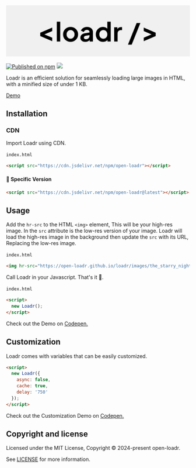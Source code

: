 <p align="center">
<img alt="Logo Banner" src="https://raw.githubusercontent.com/open-loadr/loadr/main/banner/banner.svg"/>
<br/>

[![Published on npm](https://img.shields.io/npm/v/open-loadr)](https://www.npmjs.com/package/open-loadr)
[![](https://data.jsdelivr.com/v1/package/npm/open-loadr/badge)](https://www.jsdelivr.com/package/npm/open-loadr)
<!--[![npm Downloads](https://img.shields.io/npm/dm/open-emojify?label=npm%20downloads)](https://npm-stat.com/charts.html?package=open-emojify)-->

<div align="left">Loadr is an efficient solution for seamlessly loading large images in HTML, with a minified size of under 1 KB.</div>
<div align="left">

[Demo](https://open-loadr.github.io/loadr/)  

## Installation

### CDN

Import Loadr using CDN.

```index.html```

```html
<script src="https://cdn.jsdelivr.net/npm/open-loadr"></script>
```

#### 🚧 Specific Version
```html
<script src="https://cdn.jsdelivr.net/npm/open-loadr@latest"></script>
```

## Usage
Add the ```hr-src``` to the HTML ```<img>``` element, This will be your high-res image. In the ```src``` attribute is the low-res version of your image. Loadr will load the high-res image in the background then update the ```src``` with its URL, Replacing the low-res image.

```index.html```

<!-- ```html
<img hr-src="/images/high_res.png" src="/images/low_res.png">
``` -->

```html
<img hr-src="https://open-loadr.github.io/loadr/images/the_starry_night/high_res.jpg" src="https://open-loadr.github.io/loadr/images/the_starry_night/low_res.png">
```

Call Loadr in your Javascript. That's it 🎉.

```index.html```

```html
<script>
  new Loadr();
</script>
```

Check out the Demo on [Codepen.](https://codepen.io/GreenestGoat/pen/yLdRzPN)

## Customization

Loadr comes with variables that can be easily customized.

```html
<script>
  new Loadr({
    async: false,
    cache: true,
    delay: '750'
  });
</script>
```

Check out the Customization Demo on [Codepen.](https://codepen.io/GreenestGoat/pen/BagqdNR)

## Copyright and license

Licensed under the MIT License, Copyright © 2024-present open-loadr.

See [LICENSE](https://github.com/open-loadr/loadr/blob/main/LICENSE) for more information.
